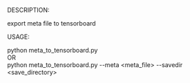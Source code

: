 DESCRIPTION:

export meta file to tensorboard


USAGE:

python meta_to_tensorboard.py  
OR  
python meta_to_tensorboard.py --meta <meta_file> --savedir <save_directory>

